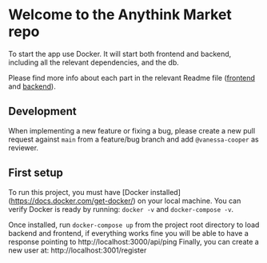 # Welcome to the Anythink Market repo

To start the app use Docker. It will start both frontend and backend, including all the relevant dependencies, and the db.

Please find more info about each part in the relevant Readme file ([frontend](frontend/readme.md) and [backend](backend/README.md)).

## Development

When implementing a new feature or fixing a bug, please create a new pull request against `main` from a feature/bug branch and add `@vanessa-cooper` as reviewer.

## First setup

To run this project, you must have [Docker installed] (https://docs.docker.com/get-docker/) on your local machine. You can verify Docker is ready by running: `docker -v`  and `docker-compose -v`.

Once installed, run `docker-compose up` from the project root directory to load backend and frontend, if everything works fine you will be able to have a response pointing to http://localhost:3000/api/ping
Finally, you can create a new user at: http://localhost:3001/register